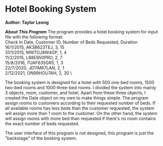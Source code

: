 # Hotel Booking System
**Author: Taylor Leong**

***About This Program*** 
The program provides a hotel booking system for input file with the following format: \
Check In Date, Customer ID, Number of Beds Requested, Duration \
16/1/2015, AK3B623TEJ, 3, 15 \
31/1/2015, MW7OJ8W4GP, 1, 4 \
11/2/2015, L88E850PRO, 2, 7 \
15/8/2016, 7UAF635GR5, 1, 3 \
22/7/2020, JD11M67LAN, 2, 1 \
2/12/2021, ON99HOU7AH, 2, 30 \

The booking system is designed for a hotel with 500 one-bed rooms, 1500 two-bed rooms and 1000 three-bed rooms. 
I divided the system into mainly 3 objects, room, customer, and hotel. Apart from these three objects, I created the Date object on my own to make things simple. 
The program assign rooms to customers according to their requested number of beds. If all available rooms has less beds than the customer requested, 
the system will assign more than 1 room to the customer. On the other hand, the system will assign rooms with more bed than requested 
if there's no room contains the exact number of beds requested. 

The user interface of this program is not designed, this program is just the "backstage" of the booking system.



